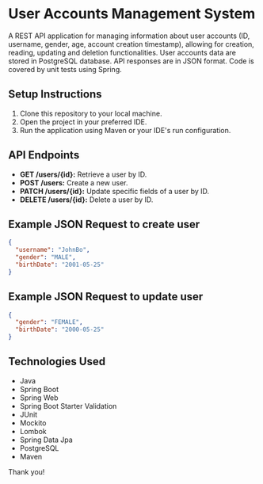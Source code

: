 # User Accounts Management System

A REST API application for managing information about user accounts 
(ID, username, gender, age, account creation timestamp), allowing for creation, reading, updating and deletion functionalities. 
User accounts data are stored in PostgreSQL database. API responses are in JSON format.
Code is covered by unit tests using Spring.

## Setup Instructions
1. Clone this repository to your local machine.
2. Open the project in your preferred IDE.
3. Run the application using Maven or your IDE's run configuration.

## API Endpoints
- **GET /users/{id}:** Retrieve a user by ID.
- **POST /users:** Create a new user.
- **PATCH /users/{id}:** Update specific fields of a user by ID.
- **DELETE /users/{id}:** Delete a user by ID.


## Example JSON Request to create user
```json
{
  "username": "JohnBo",
  "gender": "MALE",
  "birthDate": "2001-05-25"
}
```

## Example JSON Request to update user
```json
{
  "gender": "FEMALE",
  "birthDate": "2000-05-25"
}
```

## Technologies Used
- Java
- Spring Boot
- Spring Web
- Spring Boot Starter Validation
- JUnit
- Mockito
- Lombok
- Spring Data Jpa
- PostgreSQL
- Maven


Thank you!
